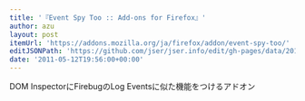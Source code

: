 ```yaml
---
title: '『Event Spy Too :: Add-ons for Firefox』'
author: azu
layout: post
itemUrl: 'https://addons.mozilla.org/ja/firefox/addon/event-spy-too/'
editJSONPath: 'https://github.com/jser/jser.info/edit/gh-pages/data/2011/05/index.json'
date: '2011-05-12T19:56:00+00:00'
---
```

DOM InspectorにFirebugのLog Eventsに似た機能をつけるアドオン
